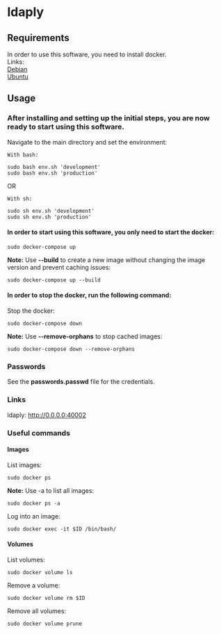 # ldaply

## Requirements
In order to use this software, you need to install docker. <br />
Links:<br />
[Debian](https://docs.docker.com/engine/install/debian/)<br />
[Ubuntu](https://docs.docker.com/engine/install/ubuntu/)<br />

## Usage
### After installing and setting up the initial steps, you are now ready to start using this software.

Navigate to the main directory and set the environment:

```
With bash:

sudo bash env.sh 'development'
sudo bash env.sh 'production'

```

OR

```
With sh:

sudo sh env.sh 'development'
sudo sh env.sh 'production'

```

#### In order to start using this software, you only need to start the docker:
```
sudo docker-compose up
```
**Note:** Use **--build** to create a new image without changing the image version and prevent caching issues:<br />
```
sudo docker-compose up --build
```

#### In order to stop the docker, run the following command:
Stop the docker:
```
sudo docker-compose down
```
**Note:** Use **--remove-orphans** to stop cached images:<br />
```
sudo docker-compose down --remove-orphans
```
### Passwords
See the **passwords.passwd** file for the credentials.<br />

### Links
ldaply:    http://0.0.0.0:40002
<br/>


### Useful commands
#### Images

List images:
```
sudo docker ps
```
**Note:** Use -a to list all images:<br />
```
sudo docker ps -a
```
Log into an image:
```
sudo docker exec -it $ID /bin/bash/
```

#### Volumes

List volumes:
```
sudo docker volume ls
```
Remove a volume:
```
sudo docker volume rm $ID
```
Remove all volumes:
```
sudo docker volume prune
```
